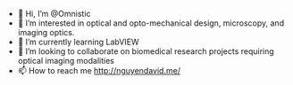 - 👋 Hi, I’m @Omnistic
- 👀 I’m interested in optical and opto-mechanical design, microscopy, and imaging optics.
- 🌱 I’m currently learning LabVIEW
- 💞️ I’m looking to collaborate on biomedical research projects requiring optical imaging modalities
- 📫 How to reach me http://nguyendavid.me/

<!---
Omnistic/Omnistic is a ✨ special ✨ repository because its `README.md` (this file) appears on your GitHub profile.
You can click the Preview link to take a look at your changes.
--->
